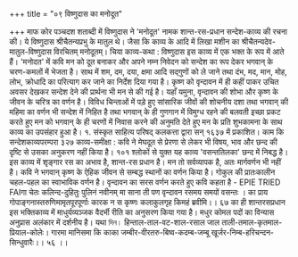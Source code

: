+++
title = "०९ विष्णुदास का मनोदूत"

+++
माफ कोर पञ्चदश शताब्दी में विष्णुदास ने 'मनोदूत' नामक शान्त-रस-प्रधान सन्देश-काव्य की रचना की। ये विष्णुदास श्रीचैतन्यप्रभु के मातुल थे। जैसा कि काव्य के आदि में लिखा
मशीन का श्रीचैतन्यदेव-मातुल-विष्णुदास विरचितम् मनोदूतम्। चिया
काव्य-कथा : विष्णुदास इस काव्य में एक भक्त के रूप में आते हैं। 'मनोदत' में कवि मन को दूत बनाकर और अपने नम्न निवेदन को सन्देश का रूप देकर भगवान् के चरण-कमलों में भेजता है। साथ में शम, दम, दया, क्षमा आदि सद्गुणों को ले जाने तथा दंभ, मद, मान, मोह, लोभ, क्रोधादि का परित्याग कर जाने का निर्देश दिया गया है। कृष्ण को वृन्दावन में ही कहीं पाकर उचित अवसर देखकर सन्देश देने की प्रार्थना भी मन से की गई है। यहाँ यमुना, वृन्दावन की शोभा और कृष्ण के जीवन के चरित्र का वर्णन है। विविध चिन्ताओं में पड़े हुए सांसारिक जीवों की शोचनीय दशा तथा भगवान् की महिमा का वर्णन भी सन्देश में निहित है तथा भगवान् के ही गुणगान में विमुग्ध रहने की बलवती इच्छा प्रकट करते हुए मन को भगवान् के ही चरणों में निवास करने की अनुमति देते हुए मन के प्रति शुभकामना के साथ काव्य का उपसंहार हुआ है।
१. संस्कृत साहित्य परिषद् कलकत्ता द्वारा सन् १६३७ में प्रकाशित। काम कि
सन्देशकाव्यपरम्परा
३२७ काव्य-समीक्षा : कवि ने मेघदूत से प्रेरणा से लेकर भी विषय, भाव और छन्द की दृष्टि से उसका अनुकरण नहीं किया है। १०१ श्लोकों से युक्त यह काव्य 'वसन्ततिलका' छन्द में निबद्ध है। इस काव्य में शृङ्गार रस का अभाव है, शान्त-रस प्रधान है। मन तो सर्वव्यापक है, अतः मार्गवर्णन भी नहीं है। कवि ने भगवान् कृष्ण के ऐहिक जीवन से सम्बद्ध स्थानों का वर्णन किया है। गोकुल की प्रातःकालीन चहल-पहल का स्वाभाविक वर्णन है। वृन्दावन का सरस वर्णन करते हुए कवि कहता है - EPIE TRIED FAIगा
चेतः कलिन्द-दुहितुः पुलिनं नवीनम् मा साना ती पण
वृन्दावन रसमय समयों वसन्तः । का प्राय गोपाङ्गनास्तरुणिमामृतपूरपूर्णाः कारक न स कृष्णः कलाकुलगृह किमहं ब्रवीमि।। ६७ का
ही शान्तरसप्रधान इस भक्तिकाव्य में माधुर्यव्यञ्जक वैदर्भी रीति का अनुसरण किया गया है। मधुर कोमल पदों का विन्यास अनुप्रास अलंकार में दर्शनीय है। यथा
দিন। हिन्ताल-ताल-वट-शाल-रसाल जाल
ताली-तमाल-कृतमाल-प्रियाल-कोलेः। गारमा मानिसमा कि काका जम्बीर-वीरतरु-बिष्व-कदम्ब-जम्बू खूर्जर-निम्ब-हरिचन्दन-सिन्धुवारैः।। ५६ ।।